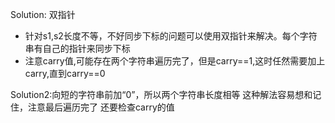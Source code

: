 
Solution: 双指针

- 针对s1,s2长度不等，不好同步下标的问题可以使用双指针来解决。每个字符串有自己的指针来同步下标
- 注意carry值,可能存在两个字符串遍历完了，但是carry==1,这时任然需要加上carry,直到carry==0

Solution2:向短的字符串前加“0”，所以两个字符串长度相等
这种解法容易想和记住，注意最后遍历完了 还要检查carry的值
